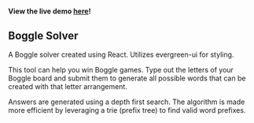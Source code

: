 #### View the live demo [here](https://vmankala.github.io/boggle-solver/)!
## Boggle Solver
A Boggle solver created using React. Utilizes evergreen-ui for styling.

This tool can help you win Boggle games. Type out the letters of your Boggle board and submit them to generate all possible words that can be created with that letter arrangement.

Answers are generated using a depth first search. The algorithm is made more efficient by leveraging a trie (prefix tree) to find valid word prefixes.